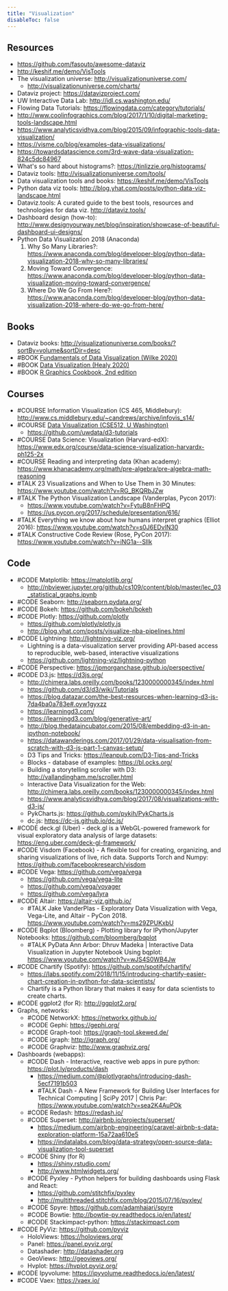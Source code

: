 ```yaml
---
title: "Visualization"
disableToc: false 
---
```


## Resources
- https://github.com/fasouto/awesome-dataviz
- http://keshif.me/demo/VisTools
- The visualization universe: http://visualizationuniverse.com/
	- http://visualizationuniverse.com/charts/
- Dataviz project: https://datavizproject.com/
- UW Interactive Data Lab: http://idl.cs.washington.edu/
- Flowing Data Tutorials: https://flowingdata.com/category/tutorials/
- http://www.coolinfographics.com/blog/2017/1/10/digital-marketing-tools-landscape.html
- https://www.analyticsvidhya.com/blog/2015/09/infographic-tools-data-visualization/
- https://visme.co/blog/examples-data-visualizations/
- https://towardsdatascience.com/3rd-wave-data-visualization-824c5dc84967
- What's so hard about histograms?: https://tinlizzie.org/histograms/
- Dataviz tools: http://visualizationuniverse.com/tools/
- Data visualization tools and books: https://keshif.me/demo/VisTools
- Python data viz tools: http://blog.yhat.com/posts/python-data-viz-landscape.html
- Dataviz.tools: A curated guide to the best tools, resources and technologies for data viz. http://dataviz.tools/
- Dashboard design (how-to): http://www.designyourway.net/blog/inspiration/showcase-of-beautiful-dashboard-ui-designs/    
- Python Data Visualization 2018 (Anaconda)
	1. Why So Many Libraries?: https://www.anaconda.com/blog/developer-blog/python-data-visualization-2018-why-so-many-libraries/
	2. Moving Toward Convergence: https://www.anaconda.com/blog/developer-blog/python-data-visualization-moving-toward-convergence/
	3. Where Do We Go From Here?: https://www.anaconda.com/blog/developer-blog/python-data-visualization-2018-where-do-we-go-from-here/

## Books
- Dataviz books: http://visualizationuniverse.com/books/?sortBy=volume&sortDir=desc
- #BOOK [Fundamentals of Data Visualization (Wilke 2020)](https://clauswilke.com/dataviz/)
- #BOOK [Data Visualization (Healy 2020)](https://socviz.co/)
- #BOOK [R Graphics Cookbook, 2nd edition](https://r-graphics.org/)

## Courses
- #COURSE Information Visualization (CS 465, Middlebury): http://www.cs.middlebury.edu/~candrews/archive/infovis_s14/
- #COURSE [Data Visualization (CSE512, U Washington)](http://courses.cs.washington.edu/courses/cse512/14wi/)
	- https://github.com/uwdata/d3-tutorials
- #COURSE Data Science: Visualization (Harvard-edX): https://www.edx.org/course/data-science-visualization-harvardx-ph125-2x
- #COURSE Reading and interpreting data (Khan academy): https://www.khanacademy.org/math/pre-algebra/pre-algebra-math-reasoning
- #TALK 23 Visualizations and When to Use Them in 30 Minutes: https://www.youtube.com/watch?v=RG_BKQRbJZw
- #TALK The Python Visualization Landscape (Vanderplas, Pycon 2017): 
	- https://www.youtube.com/watch?v=FytuB8nFHPQ
	- https://us.pycon.org/2017/schedule/presentation/616/
- #TALK Everything we know about how humans interpret graphics (Elliot 2016): https://www.youtube.com/watch?v=s0J6EDvlN30
- #TALK Constructive Code Review (Rose, PyCon 2017): https://www.youtube.com/watch?v=iNG1a--SIlk

## Code
- #CODE Matplotlib: https://matplotlib.org/
	- http://nbviewer.jupyter.org/github/cs109/content/blob/master/lec_03_statistical_graphs.ipynb
- #CODE Seaborn: http://seaborn.pydata.org/
- #CODE Bokeh: https://github.com/bokeh/bokeh
- #CODE Plotly: https://github.com/plotly
	- https://github.com/plotly/plotly.js
	- http://blog.yhat.com/posts/visualize-nba-pipelines.html
- #CODE Lightning: http://lightning-viz.org/
	- Lightning is a data-visualization server providing API-based access to reproducible, web-based, interactive visualizations
	- https://github.com/lightning-viz/lightning-python
- #CODE Perspective: https://jpmorganchase.github.io/perspective/
- #CODE D3.js: https://d3js.org/
	- http://chimera.labs.oreilly.com/books/1230000000345/index.html
	- https://github.com/d3/d3/wiki/Tutorials
	- https://blog.datazar.com/the-best-resources-when-learning-d3-js-7da4ba0a783e#.oyw1gyxzz
	- https://learningd3.com/
	- https://learningd3.com/blog/generative-art/
	- http://blog.thedataincubator.com/2015/08/embedding-d3-in-an-ipython-notebook/
	- https://datawanderings.com/2017/01/29/data-visualisation-from-scratch-with-d3-js-part-1-canvas-setup/
	- D3 Tips and Tricks: https://leanpub.com/D3-Tips-and-Tricks
	- Blocks - database of examples: https://bl.ocks.org/
	- Building a storytelling scroller with D3: http://vallandingham.me/scroller.html
	- Interactive Data Visualization for the Web: http://chimera.labs.oreilly.com/books/1230000000345/index.html
	- https://www.analyticsvidhya.com/blog/2017/08/visualizations-with-d3-js/
	- PykCharts.js: https://github.com/pykih/PykCharts.js
	- dc.js: https://dc-js.github.io/dc.js/
- #CODE deck.gl (Uber) - deck.gl is a WebGL-powered framework for visual exploratory data analysis of large datasets: https://eng.uber.com/deck-gl-framework/
- #CODE Visdom (Facebook) - A flexible tool for creating, organizing, and sharing visualizations of live, rich data. Supports Torch and Numpy: https://github.com/facebookresearch/visdom
- #CODE Vega: https://github.com/vega/vega
	- https://github.com/vega/vega-lite
	- https://github.com/vega/voyager
	- https://github.com/vega/lyra
- #CODE Altair: https://altair-viz.github.io/
	- #TALK Jake VanderPlas - Exploratory Data Visualization with Vega, Vega-Lite, and Altair - PyCon 2018. https://www.youtube.com/watch?v=ms29ZPUKxbU
- #CODE Bqplot (Bloomberg) - Plotting library for IPython/Jupyter Notebooks: https://github.com/bloomberg/bqplot
	- #TALK PyData Ann Arbor: Dhruv Madeka | Interactive Data Visualization in Jupyter Notebook Using bqplot: https://www.youtube.com/watch?v=wJS4S0WB4Jw
- #CODE Chartify (Spotify): https://github.com/spotify/chartify/
	- https://labs.spotify.com/2018/11/15/introducing-chartify-easier-chart-creation-in-python-for-data-scientists/
	- Chartify is a Python library that makes it easy for data scientists to create charts.
- #CODE ggplot2 (for R): http://ggplot2.org/
- Graphs, networks:
	- #CODE NetworkX: https://networkx.github.io/
	- #CODE Gephi: https://gephi.org/
	- #CODE Graph-tool: https://graph-tool.skewed.de/
	- #CODE igraph: http://igraph.org/
	- #CODE Graphviz: http://www.graphviz.org/
- Dashboards (webapps):
	- #CODE Dash - Interactive, reactive web apps in pure python: https://plot.ly/products/dash
		- https://medium.com/@plotlygraphs/introducing-dash-5ecf7191b503
		- #TALK Dash - A New Framework for Building User Interfaces for Technical Computing | SciPy 2017 | Chris Par: https://www.youtube.com/watch?v=sea2K4AuPOk
	- #CODE Redash: https://redash.io/
	- #CODE Superset:  http://airbnb.io/projects/superset/
		- https://medium.com/airbnb-engineering/caravel-airbnb-s-data-exploration-platform-15a72aa610e5
		- https://indatalabs.com/blog/data-strategy/open-source-data-visualization-tool-superset
	- #CODE Shiny (for R)
		- https://shiny.rstudio.com/
		- http://www.htmlwidgets.org/
	- #CODE Pyxley - Python helpers for building dashboards using Flask and React: 
		- https://github.com/stitchfix/pyxley
		- http://multithreaded.stitchfix.com/blog/2015/07/16/pyxley/
	- #CODE Spyre: https://github.com/adamhajari/spyre
	- #CODE Bowtie: http://bowtie-py.readthedocs.io/en/latest/
	- #CODE Stackimpact-python: https://stackimpact.com
- #CODE PyViz: https://github.com/pyviz
	- HoloViews: https://holoviews.org/
	- Panel: https://panel.pyviz.org/
	- Datashader: http://datashader.org
	 - GeoViews: http://geoviews.org/ 
	 - Hvplot: https://hvplot.pyviz.org/
- #CODE Ipyvolume: https://ipyvolume.readthedocs.io/en/latest/
- #CODE Vaex: https://vaex.io/
  
